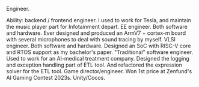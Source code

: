 Engineer.

Ability:
  backend / frontend engineer. I used to work for Tesla, and maintain the music player part for Infotainment depart.
  EE engineer. Both software and hardware. Ever designed and produced an ArmV7 + cortex-m board with several microphones to deal with sound tracing by myself.
  VLSI engineer. Both software and hardware. Designed an SoC with RISC-V core and RTOS support as my bachelor's paper.
  "Traditional" software engineer. Used to work for an AI-medical treatment company. Designed the logging and exception handling part of ETL tool. And refactored the expression solver for the ETL tool.
  Game director/engineer. Won 1st price at Zenfund's AI  Gaming Contest 2023s. Unity/Cocos.
  
